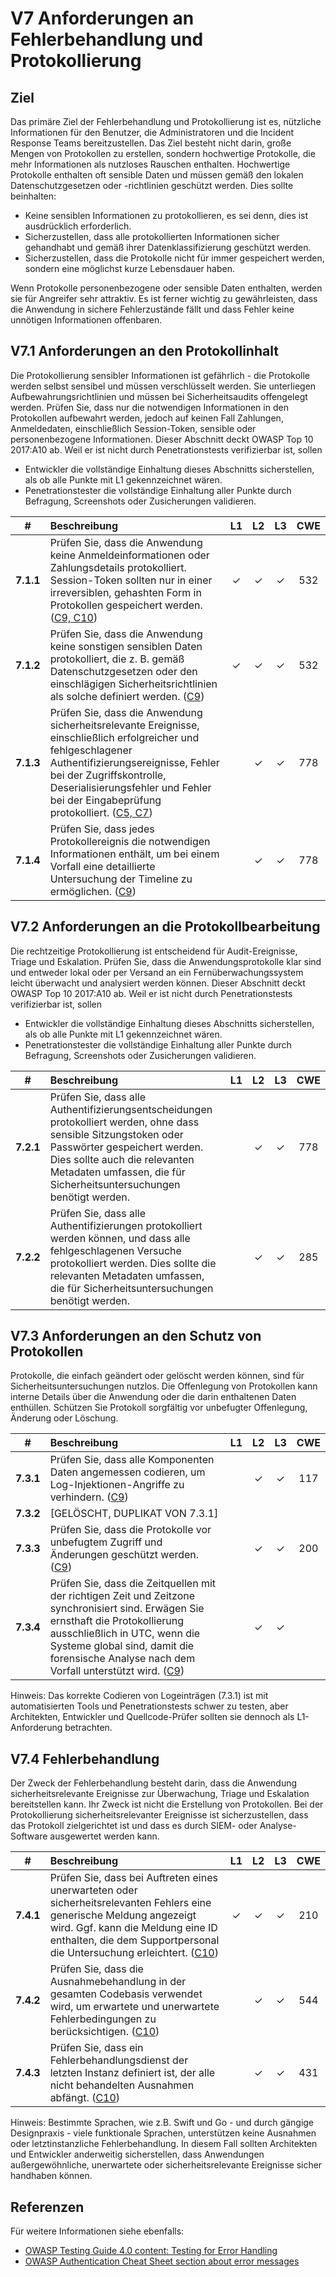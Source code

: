 # V7 Anforderungen an Fehlerbehandlung und Protokollierung

## Ziel

Das primäre Ziel der Fehlerbehandlung und Protokollierung ist es, nützliche Informationen für den Benutzer, die Administratoren und die Incident Response Teams bereitzustellen. Das Ziel besteht nicht darin, große Mengen von Protokollen zu erstellen, sondern hochwertige Protokolle, die mehr Informationen als nutzloses Rauschen enthalten. Hochwertige Protokolle enthalten oft sensible Daten und müssen gemäß den lokalen Datenschutzgesetzen oder -richtlinien geschützt werden. Dies sollte beinhalten:

* Keine sensiblen Informationen zu protokollieren, es sei denn, dies ist ausdrücklich erforderlich.
* Sicherzustellen, dass alle protokollierten Informationen sicher gehandhabt und gemäß ihrer Datenklassifizierung geschützt werden.
* Sicherzustellen, dass die Protokolle nicht für immer gespeichert werden, sondern eine möglichst kurze Lebensdauer haben.

Wenn Protokolle personenbezogene oder sensible Daten enthalten, werden sie für Angreifer sehr attraktiv. Es ist ferner wichtig zu gewährleisten, dass die Anwendung in sichere Fehlerzustände fällt und dass Fehler keine unnötigen Informationen offenbaren.

## V7.1 Anforderungen an den Protokollinhalt

Die Protokollierung sensibler Informationen ist gefährlich - die Protokolle werden selbst sensibel und müssen verschlüsselt werden. Sie unterliegen Aufbewahrungsrichtlinien und müssen bei Sicherheitsaudits offengelegt werden. Prüfen Sie, dass nur die notwendigen Informationen in den Protokollen aufbewahrt werden, jedoch auf keinen Fall Zahlungen, Anmeldedaten, einschließlich Session-Token, sensible oder personenbezogene Informationen. Dieser Abschnitt deckt OWASP Top 10 2017:A10 ab. Weil er ist nicht durch Penetrationstests verifizierbar ist, sollen

* Entwickler die vollständige Einhaltung dieses Abschnitts sicherstellen, als ob alle Punkte mit L1 gekennzeichnet wären.
* Penetrationstester die vollständige Einhaltung aller Punkte durch Befragung, Screenshots oder Zusicherungen validieren.

| # | Beschreibung | L1 | L2 | L3 | CWE |
| :---: | :--- | :---: | :---:| :---: | :---: |
| **7.1.1** | Prüfen Sie, dass die Anwendung keine Anmeldeinformationen oder Zahlungsdetails protokolliert. Session-Token sollten nur in einer irreversiblen, gehashten Form in Protokollen gespeichert werden. ([C9, C10](https://owasp.org/www-project-proactive-controls/#div-numbering)) | ✓ | ✓ | ✓ | 532 |
| **7.1.2** | Prüfen Sie, dass die Anwendung keine sonstigen sensiblen Daten protokolliert, die z. B. gemäß Datenschutzgesetzen oder den einschlägigen Sicherheitsrichtlinien als solche definiert werden. ([C9](https://owasp.org/www-project-proactive-controls/#div-numbering)) | ✓ | ✓ | ✓ | 532 |
| **7.1.3** | Prüfen Sie, dass die Anwendung sicherheitsrelevante Ereignisse, einschließlich erfolgreicher und fehlgeschlagener Authentifizierungsereignisse, Fehler bei der Zugriffskontrolle, Deserialisierungsfehler und Fehler bei der Eingabeprüfung protokolliert. ([C5, C7](https://owasp.org/www-project-proactive-controls/#div-numbering)) | | ✓ | ✓ | 778 |
| **7.1.4** | Prüfen Sie, dass jedes Protokollereignis die notwendigen Informationen enthält, um bei einem Vorfall eine detaillierte Untersuchung der Timeline zu ermöglichen. ([C9](https://owasp.org/www-project-proactive-controls/#div-numbering)) | | ✓ | ✓ | 778 |

## V7.2 Anforderungen an die Protokollbearbeitung

Die rechtzeitige Protokollierung ist entscheidend für Audit-Ereignisse, Triage und Eskalation. Prüfen Sie, dass die Anwendungsprotokolle klar sind und entweder lokal oder per Versand an ein Fernüberwachungssystem leicht überwacht und analysiert werden können. Dieser Abschnitt deckt OWASP Top 10 2017:A10 ab. Weil er ist nicht durch Penetrationstests verifizierbar ist, sollen

* Entwickler die vollständige Einhaltung dieses Abschnitts sicherstellen, als ob alle Punkte mit L1 gekennzeichnet wären.
* Penetrationstester die vollständige Einhaltung aller Punkte durch Befragung, Screenshots oder Zusicherungen validieren.

| # | Beschreibung | L1 | L2 | L3 | CWE |
| :---: | :--- | :---: | :---:| :---: | :---: |
| **7.2.1** | Prüfen Sie, dass alle Authentifizierungsentscheidungen protokolliert werden, ohne dass sensible Sitzungstoken oder Passwörter gespeichert werden. Dies sollte auch die relevanten Metadaten umfassen, die für Sicherheitsuntersuchungen benötigt werden. | | ✓ | ✓ | 778 |
| **7.2.2** | Prüfen Sie, dass alle Authentifizierungen protokolliert werden können, und dass alle fehlgeschlagenen Versuche protokolliert werden. Dies sollte die relevanten Metadaten umfassen, die für Sicherheitsuntersuchungen benötigt werden. | | ✓ | ✓ | 285 |

## V7.3 Anforderungen an den Schutz von Protokollen

Protokolle, die einfach geändert oder gelöscht werden können, sind für Sicherheitsuntersuchungen nutzlos. Die Offenlegung von Protokollen kann interne Details über die Anwendung oder die darin enthaltenen Daten enthüllen. Schützen Sie Protokoll sorgfältig vor unbefugter Offenlegung, Änderung oder Löschung.

| # | Beschreibung | L1 | L2 | L3 | CWE |
| :---: | :--- | :---: | :---:| :---: | :---: |
| **7.3.1** | Prüfen Sie, dass alle Komponenten Daten angemessen codieren, um Log-Injektionen-Angriffe zu verhindern. ([C9](https://owasp.org/www-project-proactive-controls/#div-numbering)) | | ✓ | ✓ | 117 |
| **7.3.2** | [GELÖSCHT, DUPLIKAT VON 7.3.1] | | | | |
| **7.3.3** | Prüfen Sie, dass die Protokolle vor unbefugtem Zugriff und Änderungen geschützt werden. ([C9](https://owasp.org/www-project-proactive-controls/#div-numbering)) | | ✓ | ✓ | 200 |
| **7.3.4** | Prüfen Sie, dass die Zeitquellen mit der richtigen Zeit und Zeitzone synchronisiert sind. Erwägen Sie ernsthaft die Protokollierung ausschließlich in UTC, wenn die Systeme global sind, damit die forensische Analyse nach dem Vorfall unterstützt wird. ([C9](https://owasp.org/www-project-proactive-controls/#div-numbering)) | | ✓ | ✓ | |

Hinweis: Das korrekte Codieren von Logeinträgen (7.3.1) ist mit automatisierten Tools und Penetrationstests schwer zu testen, aber Architekten, Entwickler und Quellcode-Prüfer sollten sie dennoch als L1-Anforderung betrachten.

## V7.4 Fehlerbehandlung

Der Zweck der Fehlerbehandlung besteht darin, dass die Anwendung sicherheitsrelevante Ereignisse zur Überwachung, Triage und Eskalation bereitstellen kann. Ihr Zweck ist nicht die Erstellung von Protokollen. Bei der Protokollierung sicherheitsrelevanter Ereignisse ist sicherzustellen, dass das Protokoll zielgerichtet ist und dass es durch SIEM- oder Analyse-Software ausgewertet werden kann.

| # | Beschreibung | L1 | L2 | L3 | CWE |
| :---: | :--- | :---: | :---:| :---: | :---: |
| **7.4.1** | Prüfen Sie, dass bei Auftreten eines unerwarteten oder sicherheitsrelevanten Fehlers eine generische Meldung angezeigt wird. Ggf. kann die Meldung eine ID enthalten, die dem Supportpersonal die Untersuchung erleichtert. ([C10](https://owasp.org/www-project-proactive-controls/#div-numbering)) | ✓ | ✓ | ✓ | 210 |
| **7.4.2** | Prüfen Sie, dass die Ausnahmebehandlung in der gesamten Codebasis verwendet wird, um erwartete und unerwartete Fehlerbedingungen zu berücksichtigen. ([C10](https://owasp.org/www-project-proactive-controls/#div-numbering)) | | ✓ | ✓ | 544 |
| **7.4.3** | Prüfen Sie, dass ein Fehlerbehandlungsdienst der letzten Instanz definiert ist, der alle nicht behandelten Ausnahmen abfängt. ([C10](https://owasp.org/www-project-proactive-controls/#div-numbering)) | | ✓ | ✓ | 431 |

Hinweis: Bestimmte Sprachen, wie z.B. Swift und Go - und durch gängige Designpraxis - viele funktionale Sprachen, unterstützen keine Ausnahmen oder letztinstanzliche Fehlerbehandlung. In diesem Fall sollten Architekten und Entwickler anderweitig sicherstellen, dass Anwendungen außergewöhnliche, unerwartete oder sicherheitsrelevante Ereignisse sicher handhaben können.

## Referenzen

Für weitere Informationen siehe ebenfalls:

* [OWASP Testing Guide 4.0 content: Testing for Error Handling](https://owasp.org/www-project-web-security-testing-guide/v41/4-Web_Application_Security_Testing/08-Testing_for_Error_Handling/README.html)
* [OWASP Authentication Cheat Sheet section about error messages](https://cheatsheetseries.owasp.org/cheatsheets/Authentication_Cheat_Sheet.html#authentication-and-error-messages)
